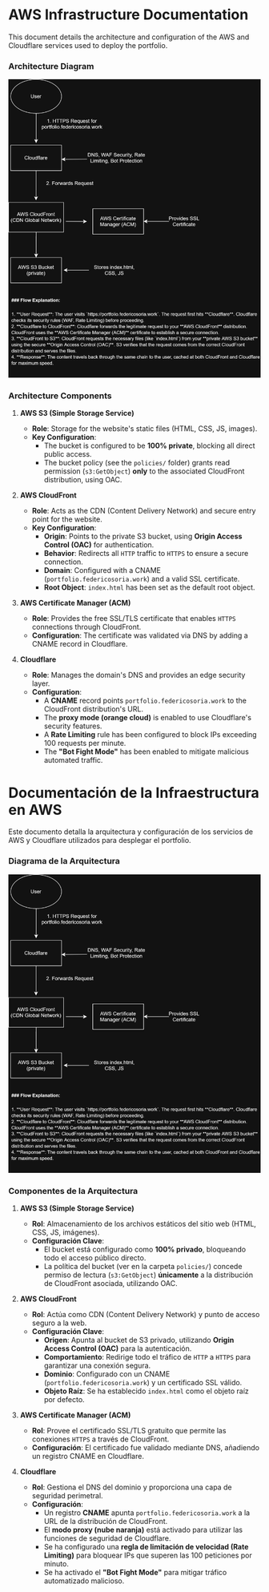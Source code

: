 # AWS Infrastructure Documentation

This document details the architecture and configuration of the AWS and Cloudflare services used to deploy the portfolio.

### Architecture Diagram

![AWS Architecture Diagram](./diagrams/architecture.png)

### Architecture Components

1.  **AWS S3 (Simple Storage Service)**
    * **Role**: Storage for the website's static files (HTML, CSS, JS, images).
    * **Key Configuration**:
        * The bucket is configured to be **100% private**, blocking all direct public access.
        * The bucket policy (see the `policies/` folder) grants read permission (`s3:GetObject`) **only** to the associated CloudFront distribution, using OAC.

2.  **AWS CloudFront**
    * **Role**: Acts as the CDN (Content Delivery Network) and secure entry point for the website.
    * **Key Configuration**:
        * **Origin**: Points to the private S3 bucket, using **Origin Access Control (OAC)** for authentication.
        * **Behavior**: Redirects all `HTTP` traffic to `HTTPS` to ensure a secure connection.
        * **Domain**: Configured with a CNAME (`portfolio.federicosoria.work`) and a valid SSL certificate.
        * **Root Object**: `index.html` has been set as the default root object.

3.  **AWS Certificate Manager (ACM)**
    * **Role**: Provides the free SSL/TLS certificate that enables `HTTPS` connections through CloudFront.
    * **Configuration**: The certificate was validated via DNS by adding a CNAME record in Cloudflare.

4.  **Cloudflare**
    * **Role**: Manages the domain's DNS and provides an edge security layer.
    * **Configuration**:
        * A **CNAME** record points `portfolio.federicosoria.work` to the CloudFront distribution's URL.
        * The **proxy mode (orange cloud)** is enabled to use Cloudflare's security features.
        * A **Rate Limiting** rule has been configured to block IPs exceeding 100 requests per minute.
        * The **"Bot Fight Mode"** has been enabled to mitigate malicious automated traffic.


# Documentación de la Infraestructura en AWS

Este documento detalla la arquitectura y configuración de los servicios de AWS y Cloudflare utilizados para desplegar el portfolio.

### Diagrama de la Arquitectura

![Diagrama de Arquitectura AWS](./diagrams/architecture.png)


### Componentes de la Arquitectura

1.  **AWS S3 (Simple Storage Service)**
    * **Rol**: Almacenamiento de los archivos estáticos del sitio web (HTML, CSS, JS, imágenes).
    * **Configuración Clave**:
        * El bucket está configurado como **100% privado**, bloqueando todo el acceso público directo.
        * La política del bucket (ver en la carpeta `policies/`) concede permiso de lectura (`s3:GetObject`) **únicamente** a la distribución de CloudFront asociada, utilizando OAC.

2.  **AWS CloudFront**
    * **Rol**: Actúa como CDN (Content Delivery Network) y punto de acceso seguro a la web.
    * **Configuración Clave**:
        * **Origen**: Apunta al bucket de S3 privado, utilizando **Origin Access Control (OAC)** para la autenticación.
        * **Comportamiento**: Redirige todo el tráfico de `HTTP` a `HTTPS` para garantizar una conexión segura.
        * **Dominio**: Configurado con un CNAME (`portfolio.federicosoria.work`) y un certificado SSL válido.
        * **Objeto Raíz**: Se ha establecido `index.html` como el objeto raíz por defecto.

3.  **AWS Certificate Manager (ACM)**
    * **Rol**: Provee el certificado SSL/TLS gratuito que permite las conexiones `HTTPS` a través de CloudFront.
    * **Configuración**: El certificado fue validado mediante DNS, añadiendo un registro CNAME en Cloudflare.

4.  **Cloudflare**
    * **Rol**: Gestiona el DNS del dominio y proporciona una capa de seguridad perimetral.
    * **Configuración**:
        * Un registro **CNAME** apunta `portfolio.federicosoria.work` a la URL de la distribución de CloudFront.
        * El **modo proxy (nube naranja)** está activado para utilizar las funciones de seguridad de Cloudflare.
        * Se ha configurado una **regla de limitación de velocidad (Rate Limiting)** para bloquear IPs que superen las 100 peticiones por minuto.
        * Se ha activado el **"Bot Fight Mode"** para mitigar tráfico automatizado malicioso.
		
